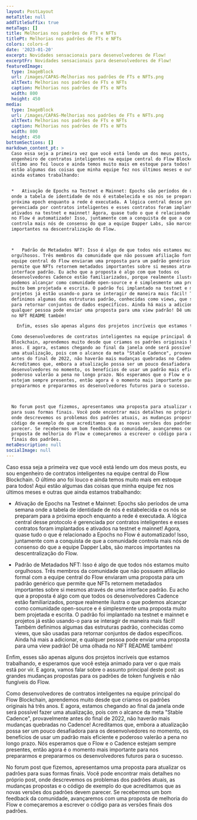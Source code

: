 ```yaml
---
layout: PostLayout
metaTitle: null
addTitleSuffix: true
metaTags: []
title: Melhorias nos padrões de FTs e NFTs
titlePt: Melhorias nos padrões de FTs e NFTs
colors: colors-d
date: '2023-01-20'
excerpt: Novidades sensacionais para desenvolvedores de Flow!
excerptFr: Novidades sensacionais para desenvolvedores de Flow!
featuredImage:
  type: ImageBlock
  url: /images/CAPAS-Melhorias nos padrões de FTs e NFTs.png
  altText: Melhorias nos padrões de FTs e NFTs
  caption: Melhorias nos padrões de FTs e NFTs
  width: 800
  height: 450
media:
  type: ImageBlock
  url: /images/CAPAS-Melhorias nos padrões de FTs e NFTs.png
  altText: Melhorias nos padrões de FTs e NFTs
  caption: Melhorias nos padrões de FTs e NFTs
  width: 800
  height: 450
bottomSections: []
markdown_content_pt: >
  Caso essa seja a primeira vez que você está lendo um dos meus posts, eu sou
  engenheiro de contratos inteligentes na equipe central do Flow Blockchain. O
  último ano foi louco e ainda temos muito mais em estoque para todos! Aqui
  estão algumas das coisas que minha equipe fez nos últimos meses e outras que
  ainda estamos trabalhando:


  *   Ativação de Epochs na Testnet e Mainnet: Epochs são períodos de uma semana
  onde a tabela de identidade de nós é estabelecida e os nós se preparam para a
  próxima epoch enquanto a rede é executada. A lógica central desse protocolo é
  gerenciada por contratos inteligentes e esses contratos foram implantados e
  ativados na testnet e mainnet! Agora, quase tudo o que é relacionado a Epochs
  no Flow é automatizado! Isso, juntamente com a conquista de que a comunidade
  controla mais nós de consenso do que a equipe Dapper Labs, são marcos
  importantes na descentralização do Flow.



  *   Padrão de Metadados NFT: Isso é algo de que todos nós estamos muito
  orgulhosos. Três membros da comunidade que não possuem afiliação formal com a
  equipe central do Flow enviaram uma proposta para um padrão genérico que
  permite que NFTs retornem metadados importantes sobre si mesmos através de uma
  interface padrão. Eu acho que a proposta é algo com que todos os
  desenvolvedores Cadence estão familiarizados, porque realmente ilustra o que
  podemos alcançar como comunidade open-source e é simplesmente uma proposta
  muito bem projetada e escrita. O padrão foi implantado na testnet e mainnet e
  projetos já estão usando-o para se interagir de maneira mais fácil! Também
  definimos algumas das estruturas padrão, conhecidas como views, que são usadas
  para retornar conjuntos de dados específicos. Ainda há mais a adicionar, e
  qualquer pessoa pode enviar uma proposta para uma view padrão! Dê uma olhada
  no NFT README também!

    Enfim, esses são apenas alguns dos projetos incríveis que estamos trabalhando, e esperamos que você esteja animado para ver o que mais está por vir. E agora, vamos falar sobre o assunto principal deste post: as grandes mudanças propostas para os padrões de token fungíveis e não fungíveis do Flow.

  Como desenvolvedores de contratos inteligentes na equipe principal do Flow
  Blockchain, aprendemos muito desde que criamos os padrões originais há três
  anos. E agora, estamos chegando ao final da janela onde será possível fazer
  uma atualização, pois com o alcance da meta "Stable Cadence", provavelmente
  antes do final de 2022, não haverão mais mudanças quebradas no Cadence!
  Acreditamos que, embora a atualização possa ser um pouco desafiadora para os
  desenvolvedores no momento, os benefícios de usar um padrão mais eficiente e
  poderoso valerão a pena no longo prazo. Nós esperamos que o Flow e o Cadence
  estejam sempre presentes, então agora é o momento mais importante para nos
  prepararmos e prepararmos os desenvolvedores futuros para o sucesso.



  No forum post que fizemos, apresentamos uma proposta para atualizar os padrões
  para suas formas finais. Você pode encontrar mais detalhes no próprio post,
  onde descrevemos os problemas dos padrões atuais, as mudanças propostas e o
  código de exemplo do que acreditamos que as novas versões dos padrões devem
  parecer. Se recebermos um bom feedback da comunidade, avançaremos com uma
  proposta de melhoria do Flow e começaremos a escrever o código para as versões
  finais dos padrões.
metaDescription: null
socialImage: null
---
```

Caso essa seja a primeira vez que você está lendo um dos meus posts, eu sou engenheiro de contratos inteligentes na equipe central do Flow Blockchain. O último ano foi louco e ainda temos muito mais em estoque para todos! Aqui estão algumas das coisas que minha equipe fez nos últimos meses e outras que ainda estamos trabalhando:

*   Ativação de Epochs na Testnet e Mainnet: Epochs são períodos de uma semana onde a tabela de identidade de nós é estabelecida e os nós se preparam para a próxima epoch enquanto a rede é executada. A lógica central desse protocolo é gerenciada por contratos inteligentes e esses contratos foram implantados e ativados na testnet e mainnet! Agora, quase tudo o que é relacionado a Epochs no Flow é automatizado! Isso, juntamente com a conquista de que a comunidade controla mais nós de consenso do que a equipe Dapper Labs, são marcos importantes na descentralização do Flow.

*   Padrão de Metadados NFT: Isso é algo de que todos nós estamos muito orgulhosos. Três membros da comunidade que não possuem afiliação formal com a equipe central do Flow enviaram uma proposta para um padrão genérico que permite que NFTs retornem metadados importantes sobre si mesmos através de uma interface padrão. Eu acho que a proposta é algo com que todos os desenvolvedores Cadence estão familiarizados, porque realmente ilustra o que podemos alcançar como comunidade open-source e é simplesmente uma proposta muito bem projetada e escrita. O padrão foi implantado na testnet e mainnet e projetos já estão usando-o para se interagir de maneira mais fácil! Também definimos algumas das estruturas padrão, conhecidas como views, que são usadas para retornar conjuntos de dados específicos. Ainda há mais a adicionar, e qualquer pessoa pode enviar uma proposta para uma view padrão! Dê uma olhada no NFT README também!

Enfim, esses são apenas alguns dos projetos incríveis que estamos trabalhando, e esperamos que você esteja animado para ver o que mais está por vir. E agora, vamos falar sobre o assunto principal deste post: as grandes mudanças propostas para os padrões de token fungíveis e não fungíveis do Flow.

Como desenvolvedores de contratos inteligentes na equipe principal do Flow Blockchain, aprendemos muito desde que criamos os padrões originais há três anos. E agora, estamos chegando ao final da janela onde será possível fazer uma atualização, pois com o alcance da meta "Stable Cadence", provavelmente antes do final de 2022, não haverão mais mudanças quebradas no Cadence! Acreditamos que, embora a atualização possa ser um pouco desafiadora para os desenvolvedores no momento, os benefícios de usar um padrão mais eficiente e poderoso valerão a pena no longo prazo. Nós esperamos que o Flow e o Cadence estejam sempre presentes, então agora é o momento mais importante para nos prepararmos e prepararmos os desenvolvedores futuros para o sucesso.

No forum post que fizemos, apresentamos uma proposta para atualizar os padrões para suas formas finais. Você pode encontrar mais detalhes no próprio post, onde descrevemos os problemas dos padrões atuais, as mudanças propostas e o código de exemplo do que acreditamos que as novas versões dos padrões devem parecer. Se recebermos um bom feedback da comunidade, avançaremos com uma proposta de melhoria do Flow e começaremos a escrever o código para as versões finais dos padrões.
